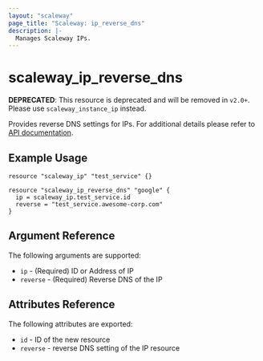 ```yaml
---
layout: "scaleway"
page_title: "Scaleway: ip_reverse_dns"
description: |-
  Manages Scaleway IPs.
---
```


# scaleway_ip_reverse_dns

**DEPRECATED**: This resource is deprecated and will be removed in `v2.0+`.
Please use `scaleway_instance_ip` instead.

Provides reverse DNS settings for IPs.
For additional details please refer to [API documentation](https://developer.scaleway.com/#ips).

## Example Usage

```hcl
resource "scaleway_ip" "test_service" {}

resource "scaleway_ip_reverse_dns" "google" {
  ip = scaleway_ip.test_service.id
  reverse = "test_service.awesome-corp.com"
}
```

## Argument Reference

The following arguments are supported:

* `ip` - (Required) ID or Address of IP 
* `reverse` - (Required) Reverse DNS of the IP

## Attributes Reference

The following attributes are exported:

* `id` - ID of the new resource
* `reverse` - reverse DNS setting of the IP resource
